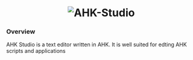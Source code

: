 <h1 align="center">
	<img src="http://i.imgur.com/h3Py62K.png" alt="AHK-Studio">
</h1>

### Overview
AHK Studio is a text editor written in AHK. It is well suited for edting AHK scripts and applications
